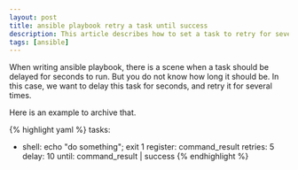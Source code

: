 ```yaml
---
layout: post
title: ansible playbook retry a task until success
description: This article describes how to set a task to retry for several times until success in ansible playbook.
tags: [ansible]
---
```


When writing ansible playbook, there is a scene when a task should be delayed for seconds to run. But you do not know how long it should be. In this case, we want to delay this task for seconds, and retry it for several times. 

Here is an example to archive that.

<!--more-->

{% highlight yaml %}
tasks:
  - shell: echo "do something"; exit 1
    register: command_result
    retries: 5
    delay: 10
    until: command_result | success
{% endhighlight %}
